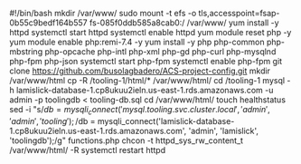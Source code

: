 #!/bin/bash
mkdir /var/www/
sudo mount -t efs -o tls,accesspoint=fsap-0b55c9bedf164b557 fs-085f0ddb585a8cab0:/ /var/www/
yum install -y httpd 
systemctl start httpd
systemctl enable httpd
yum module reset php -y
yum module enable php:remi-7.4 -y
yum install -y php php-common php-mbstring php-opcache php-intl php-xml php-gd php-curl php-mysqlnd php-fpm php-json
systemctl start php-fpm
systemctl enable php-fpm
git clone https://github.com/busolagbadero/ACS-project-config.git
mkdir /var/www/html
cp -R /tooling-1/html/*  /var/www/html/
cd /tooling-1
mysql -h lamislick-database-1.cp8ukuu2ieln.us-east-1.rds.amazonaws.com -u admin -p toolingdb < tooling-db.sql
cd /var/www/html/
touch healthstatus
sed -i "s/$db = mysqli_connect('mysql.tooling.svc.cluster.local', 'admin', 'admin', 'tooling');/$db = mysqli_connect('lamislick-database-1.cp8ukuu2ieln.us-east-1.rds.amazonaws.com', 'admin', 'lamislick', 'toolingdb');/g" functions.php
chcon -t httpd_sys_rw_content_t /var/www/html/ -R
systemctl restart httpd








